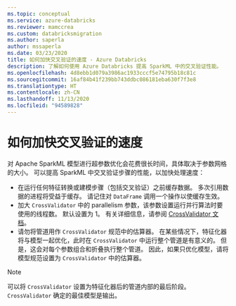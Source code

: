 ```yaml
---
ms.topic: conceptual
ms.service: azure-databricks
ms.reviewer: mamccrea
ms.custom: databricksmigration
ms.author: saperla
author: mssaperla
ms.date: 03/23/2020
title: 如何加快交叉验证的速度 - Azure Databricks
description: 了解如何使用 Azure Databricks 提高 SparkML 中的交叉验证性能。
ms.openlocfilehash: 4d8ebb1d079a3986ac1933cccf5e74795b18c81c
ms.sourcegitcommit: 16af84b41f239bb743ddbc086181eba630f7f3e8
ms.translationtype: HT
ms.contentlocale: zh-CN
ms.lasthandoff: 11/13/2020
ms.locfileid: "94589828"
---
```

# <a name="how-to-speed-up-cross-validation"></a>如何加快交叉验证的速度

对 Apache SparkML 模型进行超参数优化会花费很长时间，具体取决于参数网格的大小。 可以提高 SparkML 中交叉验证步骤的性能，以加快处理速度：

* 在运行任何特征转换或建模步骤（包括交叉验证）之前缓存数据。 多次引用数据的进程将受益于缓存。 请记住对 `DataFrame` 调用一个操作以使缓存生效。
* 加大 `CrossValidator` 中的 parallelism 参数，该参数设置运行并行算法时要使用的线程数。 默认设置为 1。 有关详细信息，请参阅 [CrossValidator 文档](https://spark.apache.org/docs/latest/api/python/pyspark.ml.html#pyspark.ml.tuning.CrossValidator.parallelism)。
* 请勿将管道用作 `CrossValidator` 规范中的估算器。 在某些情况下，特征化器将与模型一起优化，此时在 `CrossValidator` 中运行整个管道是有意义的。 但是，这会对每个参数组合和折叠执行整个管道。 因此，如果只优化模型，请将模型规范设置为 `CrossValidator` 中的估算器。

> [!NOTE]
>
> 可以将 `CrossValidator` 设置为特征化器后的管道内部的最后阶段。 `CrossValidator` 确定的最佳模型是输出。